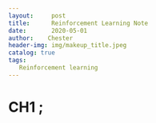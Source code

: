 ```yaml
---
layout:     post
title:      Reinforcement Learning Note
date:       2020-05-01
author:    Chester
header-img: img/makeup_title.jpeg
catalog: true
tags:
   Reinforcement learning
---
```

# CH1 ;
<!--stackedit_data:
eyJoaXN0b3J5IjpbLTQyMTc5NDMwMCwtOTQ5Mjc3MjkxXX0=
-->